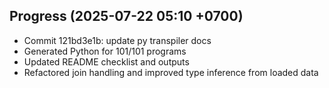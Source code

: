 ## Progress (2025-07-22 05:10 +0700)
- Commit 121bd3e1b: update py transpiler docs
- Generated Python for 101/101 programs
- Updated README checklist and outputs
- Refactored join handling and improved type inference from loaded data

